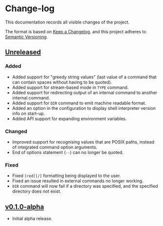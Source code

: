 # Change-log

This documentation records all visible changes of the project.

The format is based on [Keep a Changelog](https://keepachangelog.com/en/1.1.0/),
and this project adheres to [Semantic Versioning](https://semver.org/spec/v2.0.0.html).

## [Unreleased]

### Added

- Added support for "greedy string values" (last value of a command that can contain spaces without having to be quoted).
- Added support for stream-based mode in `TYPE` command.
- Added support for redirecting output of an internal command to another internal command.
- Added support for `DIR` command to emit machine readable format.
- Added an option in the configuration to display shell interpreter version info on start-up.
- Added API support for expanding environment variables.

### Changed

- Improved support for recognising values that are POSIX paths, instead of integrated command option arguments.
- End of options statement (`--`) can no longer be quoted.

### Fixed

- Fixed `[red][/]` formatting being displayed to the user.
- Fixed an issue resulted in external commands no longer working.
- `DIR` command will now fail if a directory was specified, and the specified directory does not exist.

## [v0.1.0-alpha]

- Initial alpha release.

[unreleased]: https://github.com/NexusKrop/IceShell/v0.1.0-alpha...HEAD
[v0.1.0-alpha]: https://github.com/NexusKrop/IceShell/tag/v0.0.1